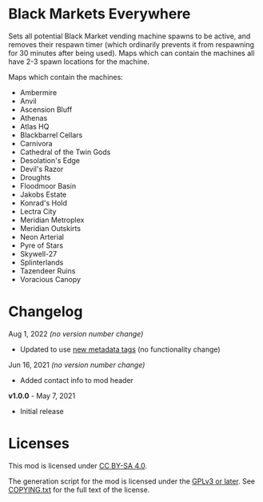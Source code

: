 Black Markets Everywhere
========================

Sets all potential Black Market vending machine spawns to be active, and
removes their respawn timer (which ordinarily prevents it from respawning
for 30 minutes after being used).  Maps which can contain the machines
all have 2-3 spawn locations for the machine.

Maps which contain the machines:

* Ambermire
* Anvil
* Ascension Bluff
* Athenas
* Atlas HQ
* Blackbarrel Cellars
* Carnivora
* Cathedral of the Twin Gods
* Desolation's Edge
* Devil's Razor
* Droughts
* Floodmoor Basin
* Jakobs Estate
* Konrad's Hold
* Lectra City
* Meridian Metroplex
* Meridian Outskirts
* Neon Arterial
* Pyre of Stars
* Skywell-27
* Splinterlands
* Tazendeer Ruins
* Voracious Canopy

Changelog
=========

Aug 1, 2022 *(no version number change)*
 * Updated to use [new metadata tags](https://github.com/apple1417/blcmm-parsing/tree/master/blimp)
   (no functionality change)

Jun 16, 2021 *(no version number change)*
 * Added contact info to mod header

**v1.0.0** - May 7, 2021
 * Initial release
 
Licenses
========

This mod is licensed under [CC BY-SA 4.0](https://creativecommons.org/licenses/by-sa/4.0/).

The generation script for the mod is licensed under the
[GPLv3 or later](https://www.gnu.org/licenses/quick-guide-gplv3.html).
See [COPYING.txt](../../COPYING.txt) for the full text of the license.

